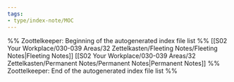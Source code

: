 ```yaml
---
tags: 
- type/index-note/MOC
---
```




%% Zoottelkeeper: Beginning of the autogenerated index file list  %%
 [[S02 Your Workplace/030-039 Areas/32 Zettelkasten/Fleeting Notes/Fleeting Notes|Fleeting Notes]]
 [[S02 Your Workplace/030-039 Areas/32 Zettelkasten/Permanent Notes/Permanent Notes|Permanent Notes]]
%% Zoottelkeeper: End of the autogenerated index file list  %%

